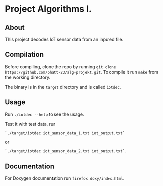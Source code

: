 # Project Algorithms I.

## About

This project decodes IoT sensor data from an inputed file.

## Compilation

Before compiling, clone the repo by running `git clone https://github.com/phatt-23/alg-projekt.git`.
To compile it run `make` from the working directory.

The binary is in the `target` directory and is called `iotdec`.

## Usage

Run `./iotdec --help` to see the usage.

Test it with test data, run
```
`./target/iotdec iot_sensor_data_1.txt iot_output.txt`
```
or
```
`./target/iotdec iot_sensor_data_2.txt iot_output.txt`.
```

## Documentation

For Doxygen documentation run `firefox doxy/index.html`.